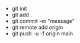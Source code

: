 - git init
- git add .
- git commit -m "message"
- git remote add origin <url>
- git push -u -f origin main